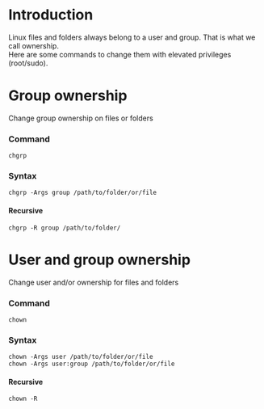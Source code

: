 # Introduction

Linux files and folders always belong to a user and group. That is what we call ownership.  
Here are some commands to change them with elevated privileges (root/sudo).


# Group ownership
Change group ownership on files or folders

### Command
`chgrp`

### Syntax
`chgrp -Args group /path/to/folder/or/file`

#### Recursive
`chgrp -R group /path/to/folder/`


# User and group ownership
Change user and/or ownership for files and folders

### Command
`chown`

### Syntax
`chown -Args user /path/to/folder/or/file`  
`chown -Args user:group /path/to/folder/or/file`

#### Recursive
`chown -R`